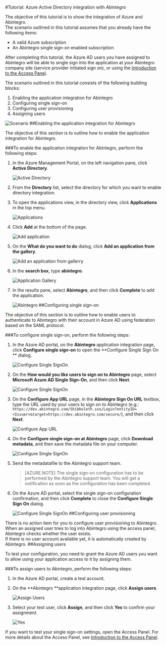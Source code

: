<properties 
    pageTitle="Tutorial: Azure Active Directory integration with Abintegro | Microsoft Azure" 
    description="Learn how to use Abintegro with Azure Active Directory to enable single sign-on, automated provisioning, and more!" 
    services="active-directory" 
    authors="markusvi"  
    documentationCenter="na" 
    manager="stevenpo"/>
<tags 
    ms.service="active-directory" 
    ms.devlang="na" 
    ms.topic="article" 
    ms.tgt_pltfrm="na" 
    ms.workload="identity" 
    ms.date="10/22/2015" 
    ms.author="markvi" />

#Tutorial: Azure Active Directory integration with Abintegro

The objective of this tutorial is to show the integration of Azure and Abintegro.  
The scenario outlined in this tutorial assumes that you already have the following items:

-   A valid Azure subscription
-   An Abintegro single sign-on enabled subscription

After completing this tutorial, the Azure AD users you have assigned to Abintegro will be able to single sign into the application at your Abintegro company site (service provider initiated sign on), or using the [Introduction to the Access Panel](active-directory-saas-access-panel-introduction.md).

The scenario outlined in this tutorial consists of the following building blocks:

1.  Enabling the application integration for Abintegro
2.  Configuring single sign-on
3.  Configuring user provisioning
4.  Assigning users

![Scenario](./media/active-directory-saas-abintegro-tutorial/IC790076.png "Scenario")
##Enabling the application integration for Abintegro

The objective of this section is to outline how to enable the application integration for Abintegro.

###To enable the application integration for Abintegro, perform the following steps:

1.  In the Azure Management Portal, on the left navigation pane, click **Active Directory**.

    ![Active Directory](./media/active-directory-saas-abintegro-tutorial/IC700993.png "Active Directory")

2.  From the **Directory** list, select the directory for which you want to enable directory integration.

3.  To open the applications view, in the directory view, click **Applications** in the top menu.

    ![Applications](./media/active-directory-saas-abintegro-tutorial/IC700994.png "Applications")

4.  Click **Add** at the bottom of the page.

    ![Add application](./media/active-directory-saas-abintegro-tutorial/IC749321.png "Add application")

5.  On the **What do you want to do** dialog, click **Add an application from the gallery**.

    ![Add an application from gallerry](./media/active-directory-saas-abintegro-tutorial/IC749322.png "Add an application from gallerry")

6.  In the **search box**, type **abintegro**.

    ![Application Gallery](./media/active-directory-saas-abintegro-tutorial/IC790077.png "Application Gallery")

7.  In the results pane, select **Abintegro**, and then click **Complete** to add the application.

    ![Abintegro](./media/active-directory-saas-abintegro-tutorial/IC790078.png "Abintegro")
##Configuring single sign-on

The objective of this section is to outline how to enable users to authenticate to Abintegro with their account in Azure AD using federation based on the SAML protocol.

###To configure single sign-on, perform the following steps:

1.  In the Azure AD portal, on the **Abintegro** application integration page, click **Configure single sign-on** to open the **Configure Single Sign On ** dialog.

    ![Configure Single SignOn](./media/active-directory-saas-abintegro-tutorial/IC790079.png "Configure Single SignOn")

2.  On the **How would you like users to sign on to Abintegro** page, select **Microsoft Azure AD Single Sign-On**, and then click **Next**.

    ![Configure Single SignOn](./media/active-directory-saas-abintegro-tutorial/IC790080.png "Configure Single SignOn")

3.  On the **Configure App URL** page, in the **Abintegro Sign On URL** textbox, type the URL used by your users to sign on to Abintegro (e.g.: `https://dev.abintegro.com/Shibboleth.sso/Login?entityID=<Issuer>&target=https://dev.abintegro.com/secure/`), and then click **Next**.

    ![Configure App URL](./media/active-directory-saas-abintegro-tutorial/IC790081.png "Configure App URL")

4.  On the **Configure single sign-on at Abintegro** page, click **Download metadata**, and then save the metadata file on your computer.

    ![Configure Single SignOn](./media/active-directory-saas-abintegro-tutorial/IC790082.png "Configure Single SignOn")

5.  Send the metadatafile to the Abintegro support team.

    >[AZURE.NOTE] The single sign-on configuration has to be performed by the Abintegro support team. You will get a notification as soon as the configuration has been completed.

6.  On the Azure AD portal, select the single sign-on configuration confirmation, and then click **Complete** to close the **Configure Single Sign On** dialog.

    ![Configure Single SignOn](./media/active-directory-saas-abintegro-tutorial/IC790083.png "Configure Single SignOn")
##Configuring user provisioning

There is no action item for you to configure user provisioning to Abintegro.  
When an assigned user tries to log into Abintegro using the access panel, Abintegro checks whether the user exists.  
If there is no user account available yet, it is automatically created by Abintegro.
##Assigning users

To test your configuration, you need to grant the Azure AD users you want to allow using your application access to it by assigning them.

###To assign users to Abintegro, perform the following steps:

1.  In the Azure AD portal, create a test account.

2.  On the **Abintegro **application integration page, click **Assign users**.

    ![Assign Users](./media/active-directory-saas-abintegro-tutorial/IC790084.png "Assign Users")

3.  Select your test user, click **Assign**, and then click **Yes** to confirm your assignment.

    ![Yes](./media/active-directory-saas-abintegro-tutorial/IC767830.png "Yes")

If you want to test your single sign-on settings, open the Access Panel. For more details about the Access Panel, see [Introduction to the Access Panel](active-directory-saas-access-panel-introduction.md).

